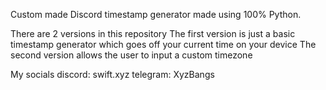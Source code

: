 Custom made Discord timestamp generator made using 100% Python.

There are 2 versions in this repository
The first version is just a basic timestamp generator which goes off your current time on your device
The second version allows the user to input a custom timezone




My socials
discord: swift.xyz
telegram: XyzBangs
